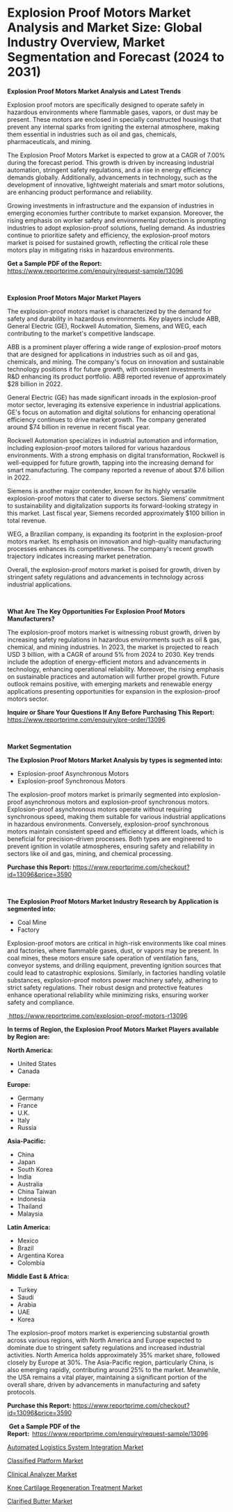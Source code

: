 <p><h1>Explosion Proof Motors Market Analysis and Market Size: Global Industry Overview, Market Segmentation and Forecast (2024 to 2031)</h1></p><p><strong>Explosion Proof Motors Market Analysis and Latest Trends</strong></p>
<p><p>Explosion proof motors are specifically designed to operate safely in hazardous environments where flammable gases, vapors, or dust may be present. These motors are enclosed in specially constructed housings that prevent any internal sparks from igniting the external atmosphere, making them essential in industries such as oil and gas, chemicals, pharmaceuticals, and mining. </p><p>The Explosion Proof Motors Market is expected to grow at a CAGR of 7.00% during the forecast period. This growth is driven by increasing industrial automation, stringent safety regulations, and a rise in energy efficiency demands globally. Additionally, advancements in technology, such as the development of innovative, lightweight materials and smart motor solutions, are enhancing product performance and reliability. </p><p>Growing investments in infrastructure and the expansion of industries in emerging economies further contribute to market expansion. Moreover, the rising emphasis on worker safety and environmental protection is prompting industries to adopt explosion-proof solutions, fueling demand. As industries continue to prioritize safety and efficiency, the explosion-proof motors market is poised for sustained growth, reflecting the critical role these motors play in mitigating risks in hazardous environments.</p></p>
<p><strong>Get a Sample PDF of the Report:&nbsp;</strong> <a href="https://www.reportprime.com/enquiry/request-sample/13096?utm_campaign=1839&utm_medium=2&utm_source=Github&utm_content=ia&utm_term=27112024&utm_id=explosion-proof-motors">https://www.reportprime.com/enquiry/request-sample/13096</a></p>
<p>&nbsp;</p>
<p><strong>Explosion Proof Motors Major Market Players</strong></p>
<p><p>The explosion-proof motors market is characterized by the demand for safety and durability in hazardous environments. Key players include ABB, General Electric (GE), Rockwell Automation, Siemens, and WEG, each contributing to the market's competitive landscape.</p><p>ABB is a prominent player offering a wide range of explosion-proof motors that are designed for applications in industries such as oil and gas, chemicals, and mining. The company's focus on innovation and sustainable technology positions it for future growth, with consistent investments in R&D enhancing its product portfolio. ABB reported revenue of approximately $28 billion in 2022.</p><p>General Electric (GE) has made significant inroads in the explosion-proof motor sector, leveraging its extensive experience in industrial applications. GE's focus on automation and digital solutions for enhancing operational efficiency continues to drive market growth. The company generated around $74 billion in revenue in recent fiscal year.</p><p>Rockwell Automation specializes in industrial automation and information, including explosion-proof motors tailored for various hazardous environments. With a strong emphasis on digital transformation, Rockwell is well-equipped for future growth, tapping into the increasing demand for smart manufacturing. The company reported a revenue of about $7.6 billion in 2022.</p><p>Siemens is another major contender, known for its highly versatile explosion-proof motors that cater to diverse sectors. Siemens’ commitment to sustainability and digitalization supports its forward-looking strategy in this market. Last fiscal year, Siemens recorded approximately $100 billion in total revenue.</p><p>WEG, a Brazilian company, is expanding its footprint in the explosion-proof motors market. Its emphasis on innovation and high-quality manufacturing processes enhances its competitiveness. The company's recent growth trajectory indicates increasing market penetration.</p><p>Overall, the explosion-proof motors market is poised for growth, driven by stringent safety regulations and advancements in technology across industrial applications.</p></p>
<p>&nbsp;</p>
<p><strong>What Are The Key Opportunities For Explosion Proof Motors Manufacturers?</strong></p>
<p><p>The explosion-proof motors market is witnessing robust growth, driven by increasing safety regulations in hazardous environments such as oil & gas, chemical, and mining industries. In 2023, the market is projected to reach USD 3 billion, with a CAGR of around 5% from 2024 to 2030. Key trends include the adoption of energy-efficient motors and advancements in technology, enhancing operational reliability. Moreover, the rising emphasis on sustainable practices and automation will further propel growth. Future outlook remains positive, with emerging markets and renewable energy applications presenting opportunities for expansion in the explosion-proof motors sector.</p></p>
<p><strong>Inquire or Share Your Questions If Any Before Purchasing This Report:</strong> <a href="https://www.reportprime.com/enquiry/pre-order/13096?utm_campaign=1839&utm_medium=2&utm_source=Github&utm_content=ia&utm_term=27112024&utm_id=explosion-proof-motors">https://www.reportprime.com/enquiry/pre-order/13096</a></p>
<p>&nbsp;</p>
<p><strong>Market Segmentation</strong></p>
<p><strong>The Explosion Proof Motors Market Analysis by types is segmented into:</strong></p>
<p><ul><li>Explosion-proof Asynchronous Motors</li><li>Explosion-proof Synchronous Motors</li></ul></p>
<p><p>The explosion-proof motors market is primarily segmented into explosion-proof asynchronous motors and explosion-proof synchronous motors. Explosion-proof asynchronous motors operate without requiring synchronous speed, making them suitable for various industrial applications in hazardous environments. Conversely, explosion-proof synchronous motors maintain consistent speed and efficiency at different loads, which is beneficial for precision-driven processes. Both types are engineered to prevent ignition in volatile atmospheres, ensuring safety and reliability in sectors like oil and gas, mining, and chemical processing.</p></p>
<p><strong>Purchase this Report:&nbsp;</strong><a href="https://www.reportprime.com/checkout?id=13096&price=3590&utm_campaign=1839&utm_medium=2&utm_source=Github&utm_content=ia&utm_term=27112024&utm_id=explosion-proof-motors">https://www.reportprime.com/checkout?id=13096&price=3590</a></p>
<p>&nbsp;</p>
<p><strong>The Explosion Proof Motors Market Industry Research by Application is segmented into:</strong></p>
<p><ul><li>Coal Mine</li><li>Factory</li></ul></p>
<p><p>Explosion-proof motors are critical in high-risk environments like coal mines and factories, where flammable gases, dust, or vapors may be present. In coal mines, these motors ensure safe operation of ventilation fans, conveyor systems, and drilling equipment, preventing ignition sources that could lead to catastrophic explosions. Similarly, in factories handling volatile substances, explosion-proof motors power machinery safely, adhering to strict safety regulations. Their robust design and protective features enhance operational reliability while minimizing risks, ensuring worker safety and compliance.</p></p>
<p><a href="https://www.reportprime.com/explosion-proof-motors-r13096?utm_campaign=1839&utm_medium=2&utm_source=Github&utm_content=ia&utm_term=27112024&utm_id=explosion-proof-motors">&nbsp;https://www.reportprime.com/explosion-proof-motors-r13096</a></p>
<p><strong>In terms of Region, the Explosion Proof Motors Market Players available by Region are:</strong></p>
<p>
    <p> <strong> North America: </strong>
        <ul>
            <li>United States</li>
            <li>Canada</li>
        </ul>
        </p> 
    <p> <strong> Europe: </strong>
        <ul>
            <li>Germany</li>
            <li>France</li>
            <li>U.K.</li>
            <li>Italy</li>
            <li>Russia</li>
        </ul>
        </p> 
    <p> <strong> Asia-Pacific: </strong>
        <ul>
            <li>China</li>
            <li>Japan</li>
            <li>South Korea</li>
            <li>India</li>
            <li>Australia</li>
            <li>China Taiwan</li>
            <li>Indonesia</li>
            <li>Thailand</li>
            <li>Malaysia</li>
        </ul>
        </p> 
    <p> <strong> Latin America: </strong>
        <ul>
            <li>Mexico</li>
            <li>Brazil</li>
            <li>Argentina Korea</li>
            <li>Colombia</li>
        </ul>
        </p> 
    <p> <strong> Middle East & Africa: </strong>
        <ul>
            <li>Turkey</li>
            <li>Saudi</li>
            <li>Arabia</li>
            <li>UAE</li>
            <li>Korea</li>
        </ul>
    </p>
    </p>
<p><p>The explosion-proof motors market is experiencing substantial growth across various regions, with North America and Europe expected to dominate due to stringent safety regulations and increased industrial activities. North America holds approximately 35% market share, followed closely by Europe at 30%. The Asia-Pacific region, particularly China, is also emerging rapidly, contributing around 25% to the market. Meanwhile, the USA remains a vital player, maintaining a significant portion of the overall share, driven by advancements in manufacturing and safety protocols.</p></p>
<p><strong>Purchase this Report: </strong><a href="https://www.reportprime.com/checkout?id=13096&price=3590&utm_campaign=1839&utm_medium=2&utm_source=Github&utm_content=ia&utm_term=27112024&utm_id=explosion-proof-motors">https://www.reportprime.com/checkout?id=13096&price=3590</a></p>
<p>&nbsp;<strong>Get a Sample PDF of the Report:&nbsp;&nbsp;</strong><a href="https://www.reportprime.com/enquiry/request-sample/13096?utm_campaign=1839&utm_medium=2&utm_source=Github&utm_content=ia&utm_term=27112024&utm_id=explosion-proof-motors">https://www.reportprime.com/enquiry/request-sample/13096</a></p>
<p><strong></strong></p>
<p><p><a href="https://issuu.com/reportprime-2/docs/automated-logistics-system-integrat_56b16971af8074?utm_campaign=1839&utm_medium=2&utm_source=Github&utm_content=ia&utm_term=27112024&utm_id=explosion-proof-motors">Automated Logistics System Integration Market</a></p><p><a href="https://www.linkedin.com/pulse/classified-platform-market-outlook-current-assessment-future-projections-dn8wc?utm_campaign=1839&utm_medium=2&utm_source=Github&utm_content=ia&utm_term=27112024&utm_id=explosion-proof-motors">Classified Platform Market</a></p><p><a href="https://www.linkedin.com/pulse/clinical-analyzer-market-share-analysis-growth-trends-fduve?utm_campaign=1839&utm_medium=2&utm_source=Github&utm_content=ia&utm_term=27112024&utm_id=explosion-proof-motors">Clinical Analyzer Market</a></p><p><a href="https://issuu.com/reportprime-2/docs/knee-cartilage-regeneration-treatme_6374badb1c38b9?utm_campaign=1839&utm_medium=2&utm_source=Github&utm_content=ia&utm_term=27112024&utm_id=explosion-proof-motors">Knee Cartilage Regeneration Treatment Market</a></p><p><a href="https://www.linkedin.com/pulse/clarified-butter-market-deployment-global-opportunities-trends-pcose?utm_campaign=1839&utm_medium=2&utm_source=Github&utm_content=ia&utm_term=27112024&utm_id=explosion-proof-motors">Clarified Butter Market</a></p></p>